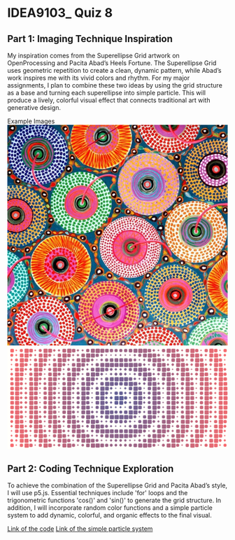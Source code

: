 # IDEA9103_ Quiz 8

## Part 1: Imaging Technique Inspiration

My inspiration comes from the Superellipse Grid artwork on OpenProcessing and Pacita Abad’s Heels Fortune. The Superellipse Grid uses geometric repetition to create a clean, dynamic pattern, while Abad’s work inspires me with its vivid colors and rhythm. For my major assignments, I plan to combine these two ideas by using the grid structure as a base and turning each superellipse into simple particle. This will produce a lively, colorful visual effect that connects traditional art with generative design.


Example Images  
![Example 1](<Images/Heels Fortune.jpg>)
![Example 2](<Images/Superellipse Grid.png>)


## Part 2: Coding Technique Exploration

To achieve the combination of the Superellipse Grid and Pacita Abad’s style, I will use p5.js. Essential techniques include 'for' loops and the trigonometric functions 'cos()' and 'sin()' to generate the grid structure. In addition, I will incorporate random color functions and a simple particle system to add dynamic, colorful, and organic effects to the final visual.


[Link of the code](https://openprocessing.org/sketch/2685985)
[Link of the simple particle system](https://thecodingtrain.com/challenges/78-simple-particle-system?utm_source=chatgpt.com)
